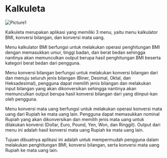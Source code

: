 # Kalkuleta

![Picture1](https://user-images.githubusercontent.com/78699039/147844587-55638a60-96fe-4314-86ef-85b776b0e466.png)

Kalkuleta merupakan aplikasi yang memiliki 3 menu, yaitu menu kalkulator BMI, konversi bilangan, dan konversi mata uang.

Menu kalkulator BMI berfungsi untuk melakukan operasi penghitungan BMI dengan memasukkan umur, tinggi badan, dan berat bedan sehingga nantinya akan memunculkan output berupa hasil penghitungan BMI beserta kategori berat bedan dari pengguna.

Menu konversi bilangan berfungsi untuk melakukan konversi bilangan dari dan menuju seluruh jenis bilangan (Biner, Desimal, Oktal, dan Heksadesimal), pengguna dapat memilih jenis bilangan dan melakukan input bilangan yang akan dikonversikan sehingga nantinya akan memunculkan output berupa hasil konversi bilangan dari yang diinput-kan oleh pengguna.

Menu konversi mata uang berfungsi untuk melakukan operasi konversi mata uang dari Rupiah ke mata uang lain. Pengguna dapat memasukkan nominal Rupiah yang akan dikonversikan dan memilih jenis mata uang untuk dilakukan konversi (Dollar, Euro, Pound, Yen, Won, dan Ringgit). Output dari menu ini adalah hasil konversi mata uang Rupiah ke mata uang lain.

Tujuan dibuatnya aplikasi ini adalah untuk mempermudah pengguna dalam melakukan penghitungan BMI, konversi bilangan, serta konversi mata uang Rupiah ke mata uang lain.

